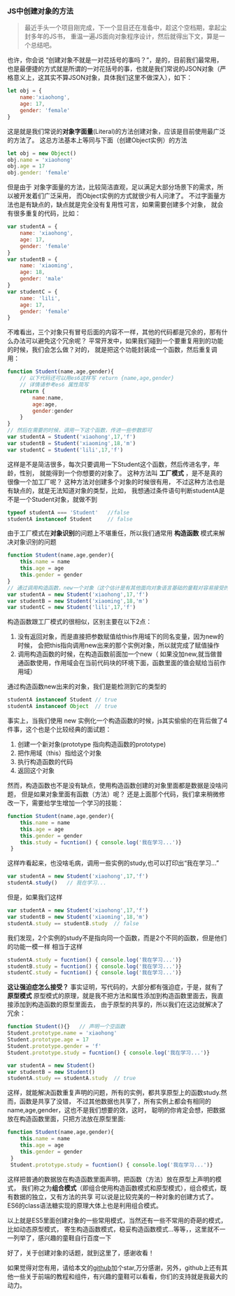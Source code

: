 ### JS中创建对象的方法

> 最近手头一个项目刚完成，下一个显目还在准备中，趁这个空档期，拿起尘封多年的JS书，
重温一遍JS面向对象程序设计，然后就得出下文，算是一个总结吧。

也许，你会说 “创建对象不就是一对花括号的事吗？”，是的，目前我们最常用，
也是最便捷的方式就是所谓的一对花括号的事，也就是我们常说的JSON对象（严格意义上，这其实不算JSON对象，具体我们这里不做深入），如下：

```javascript
let obj = {
    name:'xiaohong',
    age: 17,
    gender: 'female'
}
```
这是就是我们常说的**对象字面量**(Literal)的方法创建对象，应该是目前使用最广泛的方法了。
这总方法基本上等同与下面（创建Object实例）的方法

```javascript
let obj = new Object()
obj.name = 'xiaohong'
obj.age = 17
obj.gender: 'female'
```
但是由于 对象字面量的方法，比较简洁直观，足以满足大部分场景下的需求，所以被开发着们广泛采用，
而Object实例的方式就很少有人问津了。
不过字面量方法也是有缺点的，缺点就是完全没有复用性可言，如果需要创建多个对象，
就会有很多重复的代码，比如：

```javascript
var studentA = {
    name: 'xiaohong',
    age: 17,
    gender: 'female'
}
var studentB = {
    name: 'xiaoming',
    age: 18,
    gender: 'male'
}
var studentC = {
    name: 'lili',
    age: 17,
    gender: 'female'
}
```
不难看出，三个对象只有冒号后面的内容不一样，其他的代码都是冗余的，那有什么办法可以避免这个冗余呢？
平常开发中，如果我们碰到一个要重复用到的功能的时候，我们会怎么做？对的，
就是把这个功能封装成一个函数，然后重复调用：

```javascript
function Student(name,age,gender){
    // 以下代码还可以用es6这样写 return {name,age,gender}
    // 详情请参考es6 属性简写
    return {
        name:name,
        age:age,
        gender:gender
    }
}
// 然后在需要的时候，调用一下这个函数，传进一些参数即可
var studentA = Student('xiaohong',17,'f')
var studentB = Student('xiaoming',18,'m')
var studentC = Student('lili',17,'f')
```

这样是不是简洁很多，每次只要调用一下Student这个函数，然后传进名字，年龄，性别，
就能得到一个你想要的对象了。
这种方法叫 **工厂模式** ，是不是真的很像一个加工厂呢？ 这种方法对创建多个对象的时候很有用，
不过这种方法也是有缺点的，就是无法知道对象的类型，比如，
我想通过条件语句判断studentA是不是一个Student对象，就做不到

```javascript
typeof studentA === 'Student'   //false
studentA instanceof Student     // false
```

由于工厂模式在**对象识别**的问题上不堪重任，所以我们通常用 **构造函数** 模式来解决对象识别的问题

```javascript
function Student(name,age,gender){
    this.name = name
    this.age = age
    this.gender = gender
}
// 通过调用构造函数，new一个对象（这个估计是有其他面向对象语言基础的童鞋对容易接受的一种方式）
var studentA = new Student('xiaohong',17,'f')
var studentB = new Student('xiaoming',18,'m')
var studentC = new Student('lili',17,'f')

```
构造函数跟工厂模式的很相似，区别主要在以下2点：
1. 没有返回对象，而是直接把参数赋值给this作用域下的同名变量，因为new的时候，
会把this指向调用new出来的那个实例对象，所以就完成了赋值操作
2. 调用构造函数的时候，在构造函数前面加一个new（
如果没加new,就当做普通函数使用，作用域会在当前代码块的环境下面，函数里面的值会赋给当前作用域）

通过构造函数new出来的对象，我们是能检测到它的类型的

```javascript
studentA instanceof Student // true
studentA instanceof Object  // true
```

事实上，当我们使用 new 实例化一个构造函数的时候，js其实偷偷的在背后做了4件事，这个也是个比较经典的面试题：
1. 创建一个新对象(prototype 指向构造函数的prototype)
2. 把作用域（this）指给这个对象
3. 执行构造函数的代码
4. 返回这个对象

然而，构造函数也不是没有缺点，使用构造函数创建的对象里面都是数据是没啥问题，
但是如果对象里面有函数（方法）呢？
还是上面那个代码，我们拿来稍微修改一下，需要给学生增加一个学习的技能：

```javascript
function Student(name,age,gender){
    this.name = name
    this.age = age
    this.gender = gender
    this.study = fucntion() { console.log('我在学习...')}
 }
```

这样咋看起来，也没啥毛病，调用一些实例的study,也可以打印出“我在学习...”

```javascript
var studentA = new Student('xiaohong',17,'f')
studentA.study()   // 我在学习...
```

但是，如果我们这样

```javascript
var studentA = new Student('xiaohong',17,'f')
var studentB = new Student('xiaoming',18,'m')
studentA.study == studentB.study  // false
```

我们发现，2个实例的study不是指向同一个函数，而是2个不同的函数，但是他们的功能一模一样
相当于这样

```javascript
studentA.study = fucntion() { console.log('我在学习...')}
studentB.study = fucntion() { console.log('我在学习...')}
studentC.study = fucntion() { console.log('我在学习...')}
```

**这让强迫症怎么接受？**
事实证明，写代码的，大部分都有强迫症，于是，就有了**原型模式**
原型模式的原理，就是我不把方法和属性添加到构造函数里面去，我直接添加到构造函数的原型里面去，
由于原型的共享的，所以我们在这边就解决了冗余：

```javascript
function Student(){}   // 声明一个空函数
Student.prototype.name = 'xiaohong'
Student.prototype.age = 17
Student.prototype.gender = 'f'
Student.prototype.study = fucntion() { console.log('我在学习...')}

var studentA = new Student()
var studentB = new Student()
studentA.study == studentA.study  // true
```

这样，就能解决函数重复声明的问题，所有的实例，都共享原型上的函数study.然而，函数是共享了没错，
不过其他数据也共享了，所有实例上都会有相同的name,age,gender，这也不是我们想要的效，这时，
聪明的你肯定会想，把数据放在构造函数里面，只把方法放在原型里面:

```javascript
function Student(name,age,gender){
    this.name = name
    this.age = age
    this.gender = gender
 }
 Student.prototype.study = fucntion() { console.log('我在学习...')}
```
这样把普通的数据放在构造函数里面声明，把函数（方法）放在原型上声明的模式，
我们称之为**组合模式**（即组合使用构造函数模式和原型模式），组合模式，既有数据的独立，又有方法的共享
可以说是比较完美的一种对象的创建方式了。ES6的class语法糖实现的原理大体上也是利用组合模式。

以上就是ES5里面创建对象的一些常用模式，当然还有一些不常用的奇葩的模式，比如动态原型模式，
寄生构造函数模式，稳妥构造函数模式...等等，，这里就不一一列举了，感兴趣的童鞋自行百度一下

好了，关于创建对象的话题，就到这里了，感谢收看！

如果觉得对您有用，请给本文的[github](https://github.com/noahlam/articles)加个star,万分感谢，另外，github上还有其他一些关于前端的教程和组件，有兴趣的童鞋可以看看，你们的支持就是我最大的动力。
